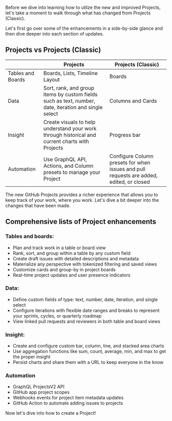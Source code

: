 Before we dive into learning how to utilze the new and improved Projects, let's take a moment to walk through what has changed from Projects (Classic).

Let's first go over some of the enhancements in a side-by-side glance and then dive deeper into each section of updates.

## Projects vs Projects (Classic)
|  | Projects | Projects (Classic) | 
|--------|--------|--------| 
| Tables and Boards | Boards, Lists, Timeline Layout | Boards | 
| Data | Sort, rank, and group items by custom fields such as text, number, date, iteration and single select | Columns and Cards | 
| Insight |  Create visuals to help understand your work through historical and current charts with Projects | Progress bar | 
| Automation | Use GraphQL API, Actions, and Column presets to manage your Project | Configure Column presets for when issues and pull requests are added, edited, or closed | 

The new GitHub Projects provides a richer experience that allows you to keep track of your work, where you work. Let's dive a bit deeper into the changes that have been made.

## Comprehensive lists of Project enhancements

### Tables and boards:
- Plan and track work in a table or board view
- Rank, sort, and group within a table by any custom field
- Create draft issues with detailed descriptions and metadata
- Materialize any perspective with tokenized filtering and saved views
- Customize cards and group-by in project boards
- Real-time project updates and user presence indicators

### Data:
- Define custom fields of type: text, number, date, iteration, and single select
- Configure iterations with flexible date ranges and breaks to represent your sprints, cycles, or quarterly roadmap
- View linked pull requests and reviewers in both table and board views

### Insight:
- Create and configure custom bar, column, line, and stacked area charts
- Use aggregation functions like sum, count, average, min, and max to get the proper insight
- Persist charts and share them with a URL to keep everyone in the know

### Automation
- GraphQL ProjectsV2 API
- GitHub app project scopes
- Webhooks events for project item metadata updates
- GitHub Action to automate adding issues to projects

Now let's dive into how to create a Project! 
